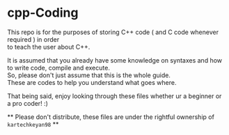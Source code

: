 # cpp-Coding

This repo is for the purposes of storing C++ code ( and C code whenever required ) in order  
to teach the user about C++. 

It is assumed that you already have some knowledge on syntaxes and how to write code, compile and execute.  
So, please don't just assume that this is the whole guide.  
These are codes to help you understand what goes where.  

That being said, enjoy looking through these files whether ur a beginner or a pro coder! :)

** Please don't distribute, these files are under the rightful ownership of `kartechkeyan98` **

